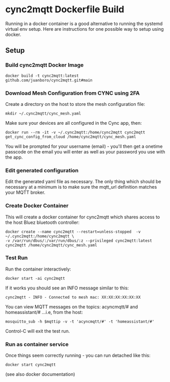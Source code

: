 # cync2mqtt Dockerfile Build
Running in a docker container is a good alternative to running the systemd virtual env setup.  Here are instructions for one possible way to setup using docker.

## Setup
### Build cync2mqtt Docker Image
```shell
docker build -t cync2mqtt:latest github.com/juanboro/cync2mqtt.git#main
```

### Download Mesh Configuration from CYNC using 2FA
Create a directory on the host to store the mesh configuration file:
```shell
mkdir ~/.cync2mqtt/cync_mesh.yaml
```

Make sure your devices are all configured in the Cync app, then:
```shell
docker run --rm -it -v ~/.cync2mqtt:/home/cync2mqtt cync2mqtt get_cync_config_from_cloud /home/cync2mqtt/cync_mesh.yaml
```

You will be prompted for your username (email) - you'll then get a onetime passcode on the email you will enter as well as your password you use with the app.

### Edit generated configuration
Edit the generated yaml file as necessary.  The only thing which should be necessary at a minimum is to make sure the mqtt_url definition matches your MQTT broker.

### Create Docker Container
This will create a docker container for cync2mqtt which shares access to the host Bluez bluetooth controller:
```shell
docker create --name cync2mqtt --restart=unless-stopped  -v ~/.cync2mqtt:/home/cync2mqtt \
-v /var/run/dbus/:/var/run/dbus/:z --privileged cync2mqtt:latest  cync2mqtt /home/cync2mqtt/cync_mesh.yaml
```

### Test Run
Run the container interactively:
```shell
docker start -ai cync2mqtt
```
If it works you should see an INFO message similar to this:
```shell
cync2mqtt - INFO - Connected to mesh mac: XX:XX:XX:XX:XX:XX
```

You can view MQTT messages on the topics: acyncmqtt/# and homeassistant/# ...i.e, from the host:
```shell
mosquitto_sub -h $mqttip -v -t 'acyncmqtt/#' -t 'homeassistant/#'
```

Control-C will exit the test run.
### Run as container service
Once things seem correctly running - you can run detached like this:
```shell
docker start cync2mqtt
```
(see also docker documentation)

